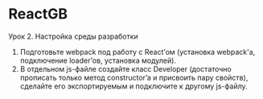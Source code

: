 # ReactGB
Урок 2. Настройка среды разработки
1. Подготовьте webpack под работу с React’ом (установка webpack'a, подключение loader’ов, установка модулей).
2. В отдельном js-файле создайте класс Developer (достаточно прописать только метод constructor’a и присвоить пару свойств), сделайте его экспортируемым и подключите к другому js-файлу.

